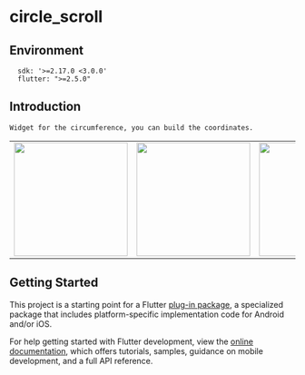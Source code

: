 # circle_scroll

## Environment

```
  sdk: '>=2.17.0 <3.0.0'
  flutter: ">=2.5.0"
```

## Introduction

```
Widget for the circumference, you can build the coordinates.
```

| | | | | | 
|---|---|---|---|---
| <img width="200" src="https://user-images.githubusercontent.com/16457165/190837552-88068632-360a-4ab7-8232-325be7d49085.gif">|<img width="200" src="https://user-images.githubusercontent.com/16457165/190837548-84524f66-d862-49af-8286-b8909a102773.gif">| <img width="200" src="https://user-images.githubusercontent.com/16457165/190837545-62989774-d387-4595-ae6e-d24c0c31884f.gif">|<img width="200" src="https://user-images.githubusercontent.com/16457165/190837539-1bdca307-a8e1-49cc-9212-50552bdb3fea.gif">| <img width="200" src="https://user-images.githubusercontent.com/16457165/190890505-39494051-1fce-42e2-b3bd-b31219f22445.gif">|

## Getting Started

This project is a starting point for a Flutter
[plug-in package](https://flutter.dev/developing-packages/),
a specialized package that includes platform-specific implementation code for
Android and/or iOS.

For help getting started with Flutter development, view the
[online documentation](https://flutter.dev/docs), which offers tutorials,
samples, guidance on mobile development, and a full API reference.

